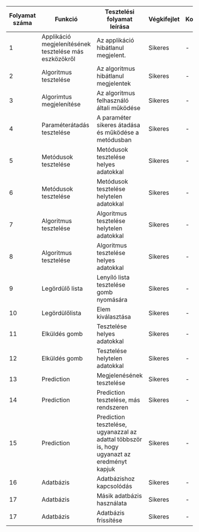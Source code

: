 | Folyamat száma  | Funkció | Tesztelési folyamat leírása | Végkifejlet | Komment | Teszter Neve | Időpont|
| ------------- | ------------- | ------------- | ------------- | ------------- | ------------- | ------------- |
| 1  | Applikáció megjelenítésének tesztelése más eszközökről | Az applikáció hibátlanul megjelent. | Sikeres | - | Géczi Bálint | 2021.12.14 |
| 2  | Algoritmus tesztelése  | Az algoritmus hibátlanul megjelentek | Sikeres | - |Géczi Bálint | 2021.12.14
| 3  | Algorimtus megjelenítése  | Az algoritmus felhasználó általi működése | Sikeres | - | Géczi Bálint | 2021.10.14 |
| 4  | Paraméterátadás tesztelése  | A paraméter sikeres átadása és működése a metódusban| Sikeres | - | Géczi Bálint | 2021.10.14 |
| 5  | Metódusok tesztelése | Metódusok tesztelése helyes adatokkal| Sikeres | - | Géczi Bálint | 2022.01.16 |
| 6  | Metódusok tesztelése | Metódusok tesztelése helytelen adatokkal| Sikeres | - | Géczi Bálint | 2022.01.16 |
| 7  | Algoritmus tesztelése | Algoritmus tesztelése helytelen adatokkal| Sikeres | - | Géczi Bálint | 2022.01.16 |
| 8  | Algoritmus tesztelése | Algoritmus tesztelése helyes adatokkal| Sikeres | - | Géczi Bálint | 2022.01.16 |
| 9  | Legördülő lista | Lenyíló lista tesztelése gomb nyomására| Sikeres | - | Géczi Bálint | 2022.01.16 |
| 10  | Legördülőlista | Elem kiválasztása| Sikeres | - | Géczi Bálint | 2022.01.16 |
| 11  | Elküldés gomb| Tesztelése helyes adatokkal| Sikeres | - | Géczi Bálint | 2022.01.16 |
| 12  | Elküldés gomb | Tesztelése helytelen adatokkal| Sikeres | - | Géczi Bálint | 2022.01.16 |
| 13  | Prediction | Megjelenésének tesztelése| Sikeres | - | Géczi Bálint | 2022.01.17 |
| 14  | Prediction | Prediction tesztelése, más rendszeren| Sikeres | - | Géczi Bálint | 2022.01.17 |
| 15  | Prediction | Prediction tesztelése, ugyanazzal az adattal többször is, hogy ugyanazt az eredményt kapjuk| Sikeres | - | Géczi Bálint | 2022.01.17 |
| 16  | Adatbázis| Adatbázishoz kapcsolódás| Sikeres | - | Géczi Bálint | 2022.01.17 |
| 17  | Adatbázis| Másik adatbázis használata| Sikeres | - | Géczi Bálint | 2022.01.17 |
| 17  | Adatbázis| Adatbázis frissítése| Sikeres | - | Géczi Bálint | 2022.01.17 |
